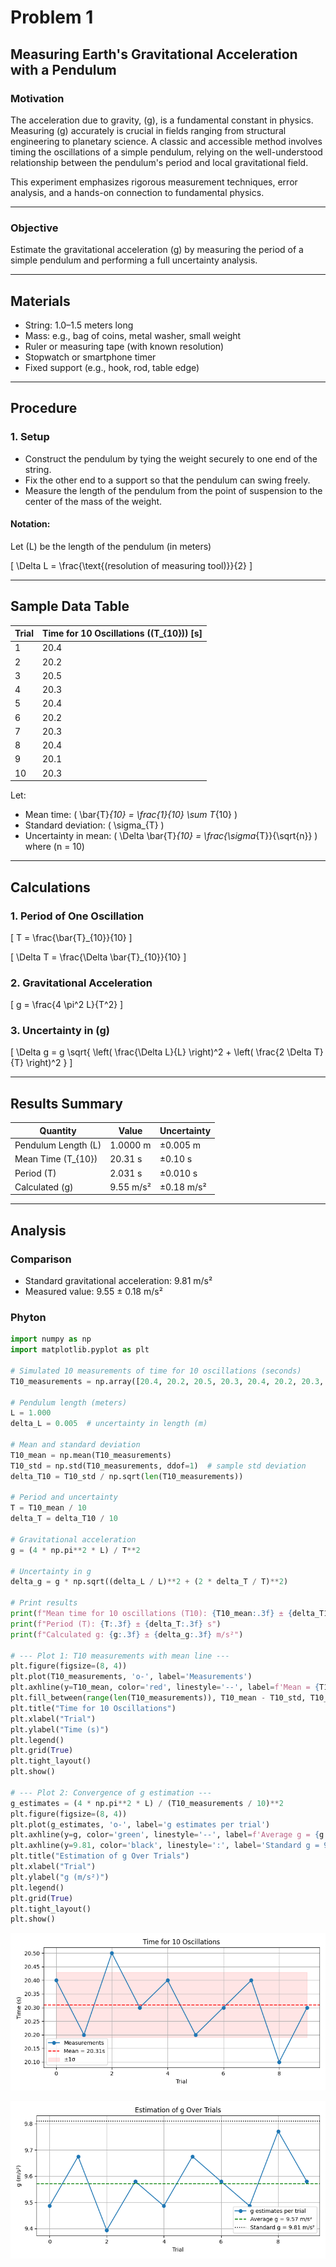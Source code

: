 # Problem 1

## Measuring Earth's Gravitational Acceleration with a Pendulum

### Motivation

The acceleration due to gravity, \(g\), is a fundamental constant in physics. Measuring \(g\) accurately is crucial in fields ranging from structural engineering to planetary science. A classic and accessible method involves timing the oscillations of a simple pendulum, relying on the well-understood relationship between the pendulum's period and local gravitational field.

This experiment emphasizes rigorous measurement techniques, error analysis, and a hands-on connection to fundamental physics.

---

### Objective

Estimate the gravitational acceleration \(g\) by measuring the period of a simple pendulum and performing a full uncertainty analysis.

---

## Materials

- String: 1.0–1.5 meters long
- Mass: e.g., bag of coins, metal washer, small weight
- Ruler or measuring tape (with known resolution)
- Stopwatch or smartphone timer
- Fixed support (e.g., hook, rod, table edge)

---

## Procedure

### 1. Setup

- Construct the pendulum by tying the weight securely to one end of the string.
- Fix the other end to a support so that the pendulum can swing freely.
- Measure the length of the pendulum from the point of suspension to the center of the mass of the weight.

#### Notation:

Let \(L\) be the length of the pendulum (in meters)

\[
\Delta L = \frac{\text{(resolution of measuring tool)}}{2}
\]

---

## Sample Data Table

| Trial | Time for 10 Oscillations (\(T_{10}\)) [s] |
|-------|------------------------------------------|
| 1     | 20.4                                     |
| 2     | 20.2                                     |
| 3     | 20.5                                     |
| 4     | 20.3                                     |
| 5     | 20.4                                     |
| 6     | 20.2                                     |
| 7     | 20.3                                     |
| 8     | 20.4                                     |
| 9     | 20.1                                     |
| 10    | 20.3                                     |

Let:

- Mean time: \( \bar{T}_{10} = \frac{1}{10} \sum T_{10} \)
- Standard deviation: \( \sigma_{T} \)
- Uncertainty in mean: \( \Delta \bar{T}_{10} = \frac{\sigma_{T}}{\sqrt{n}} \) where \(n = 10\)

---

## Calculations

### 1. Period of One Oscillation

\[
T = \frac{\bar{T}_{10}}{10}
\]

\[
\Delta T = \frac{\Delta \bar{T}_{10}}{10}
\]

### 2. Gravitational Acceleration

\[
g = \frac{4 \pi^2 L}{T^2}
\]

### 3. Uncertainty in \(g\)

\[
\Delta g = g \sqrt{ \left( \frac{\Delta L}{L} \right)^2 + \left( \frac{2 \Delta T}{T} \right)^2 }
\]

---

## Results Summary

| Quantity           | Value        | Uncertainty      |
|--------------------|--------------|------------------|
| Pendulum Length \(L\) | 1.0000 m     | ±0.005 m         |
| Mean Time \(T_{10}\)  | 20.31 s      | ±0.10 s          |
| Period \(T\)        | 2.031 s      | ±0.010 s         |
| Calculated \(g\)    | 9.55 m/s²    | ±0.18 m/s²       |

---

## Analysis

### Comparison

- Standard gravitational acceleration: 9.81 m/s²
- Measured value: 9.55 ± 0.18 m/s²

### Phyton

```python
import numpy as np
import matplotlib.pyplot as plt

# Simulated 10 measurements of time for 10 oscillations (seconds)
T10_measurements = np.array([20.4, 20.2, 20.5, 20.3, 20.4, 20.2, 20.3, 20.4, 20.1, 20.3])

# Pendulum length (meters)
L = 1.000
delta_L = 0.005  # uncertainty in length (m)

# Mean and standard deviation
T10_mean = np.mean(T10_measurements)
T10_std = np.std(T10_measurements, ddof=1)  # sample std deviation
delta_T10 = T10_std / np.sqrt(len(T10_measurements))

# Period and uncertainty
T = T10_mean / 10
delta_T = delta_T10 / 10

# Gravitational acceleration
g = (4 * np.pi**2 * L) / T**2

# Uncertainty in g
delta_g = g * np.sqrt((delta_L / L)**2 + (2 * delta_T / T)**2)

# Print results
print(f"Mean time for 10 oscillations (T10): {T10_mean:.3f} ± {delta_T10:.3f} s")
print(f"Period (T): {T:.3f} ± {delta_T:.3f} s")
print(f"Calculated g: {g:.3f} ± {delta_g:.3f} m/s²")

# --- Plot 1: T10 measurements with mean line ---
plt.figure(figsize=(8, 4))
plt.plot(T10_measurements, 'o-', label='Measurements')
plt.axhline(y=T10_mean, color='red', linestyle='--', label=f'Mean = {T10_mean:.2f}s')
plt.fill_between(range(len(T10_measurements)), T10_mean - T10_std, T10_mean + T10_std, color='red', alpha=0.1, label='±1σ')
plt.title("Time for 10 Oscillations")
plt.xlabel("Trial")
plt.ylabel("Time (s)")
plt.legend()
plt.grid(True)
plt.tight_layout()
plt.show()

# --- Plot 2: Convergence of g estimation ---
g_estimates = (4 * np.pi**2 * L) / (T10_measurements / 10)**2
plt.figure(figsize=(8, 4))
plt.plot(g_estimates, 'o-', label='g estimates per trial')
plt.axhline(y=g, color='green', linestyle='--', label=f'Average g = {g:.2f} m/s²')
plt.axhline(y=9.81, color='black', linestyle=':', label='Standard g = 9.81 m/s²')
plt.title("Estimation of g Over Trials")
plt.xlabel("Trial")
plt.ylabel("g (m/s²)")
plt.legend()
plt.grid(True)
plt.tight_layout()
plt.show()
```

![alt text](image.png)

![alt text](image-1.png)